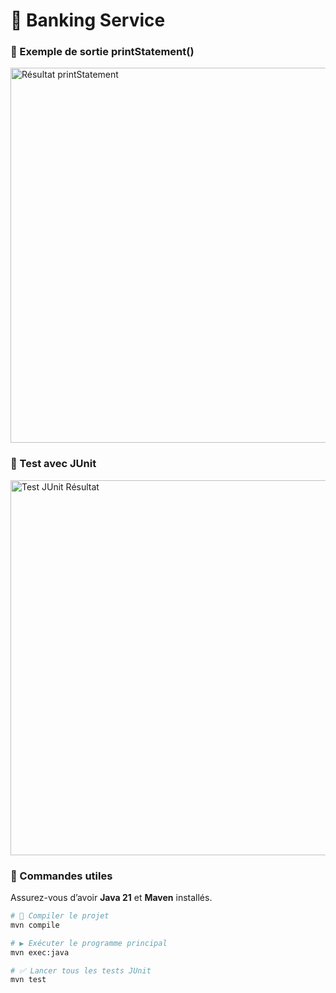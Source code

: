 <h1>🏦 Banking Service</h1>

<h3>🧾 Exemple de sortie <strong>printStatement()</strong></h3>
<img width="600px" src="https://github.com/user-attachments/assets/71d2f883-2670-45a0-b482-0ff5b40ce011" alt="Résultat printStatement" />

<h3>🧪 Test avec <strong>JUnit</strong></h3>
<img width="600px" src="https://github.com/user-attachments/assets/7520feae-89cf-4b33-8045-f2e2cf430b0f" alt="Test JUnit Résultat" />

<h3>🚀 Commandes utiles</h3>

<p>Assurez-vous d’avoir <strong>Java 21</strong> et <strong>Maven</strong> installés.</p>

```bash
# 🔧 Compiler le projet
mvn compile

# ▶️ Exécuter le programme principal
mvn exec:java

# ✅ Lancer tous les tests JUnit
mvn test
